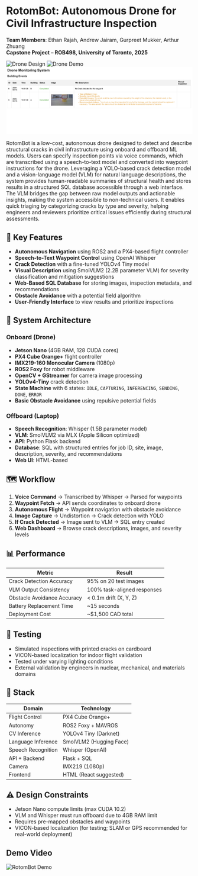# RotomBot: Autonomous Drone for Civil Infrastructure Inspection

**Team Members**: Ethan Rajah, Andrew Jairam, Gurpreet Mukker, Arthur Zhuang  
**Capstone Project – ROB498, University of Toronto, 2025**

![Drone Design](misc/drone.HEIC)
![Drone Demo](https://youtu.be/4kVMyJuYM9w)
![Inspection Website Preview](misc/website.PNG)

RotomBot is a low-cost, autonomous drone designed to detect and describe structural cracks in civil infrastructure using onboard and offboard ML models. Users can specify inspection points via voice commands, which are transcribed using a speech-to-text model and converted into waypoint instructions for the drone. Leveraging a YOLO-based crack detection model and a vision-language model (VLM) for natural language descriptions, the system provides human-readable summaries of structural health and stores results in a structured SQL database accessible through a web interface. The VLM bridges the gap between raw model outputs and actionable insights, making the system accessible to non-technical users. It enables quick triaging by categorizing cracks by type and severity, helping engineers and reviewers prioritize critical issues efficiently during structural assessments.

## 🚁 Key Features

- **Autonomous Navigation** using ROS2 and a PX4-based flight controller
- **Speech-to-Text Waypoint Control** using OpenAI Whisper
- **Crack Detection** with a fine-tuned YOLOv4 Tiny model
- **Visual Description** using SmolVLM2 (2.2B parameter VLM) for severity classification and mitigation suggestions
- **Web-Based SQL Database** for storing images, inspection metadata, and recommendations
- **Obstacle Avoidance** with a potential field algorithm
- **User-Friendly Interface** to view results and prioritize inspections

## 🧠 System Architecture

### Onboard (Drone)

- **Jetson Nano** (4GB RAM, 128 CUDA cores)
- **PX4 Cube Orange+** flight controller
- **IMX219-160 Monocular Camera** (1080p)
- **ROS2 Foxy** for robot middleware
- **OpenCV + GStreamer** for camera image processing
- **YOLOv4-Tiny** crack detection
- **State Machine** with 6 states: `IDLE`, `CAPTURING`, `INFERENCING`, `SENDING`, `DONE`, `ERROR`
- **Basic Obstacle Avoidance** using repulsive potential fields

### Offboard (Laptop)

- **Speech Recognition**: Whisper (1.5B parameter model)
- **VLM**: SmolVLM2 via MLX (Apple Silicon optimized)
- **API**: Python Flask backend
- **Database**: SQL with structured entries for job ID, site, image, description, severity, and recommendations
- **Web UI**: HTML-based

## 🗺️ Workflow

1. **Voice Command** → Transcribed by Whisper → Parsed for waypoints
2. **Waypoint Fetch** → API sends coordinates to onboard drone
3. **Autonomous Flight** → Waypoint navigation with obstacle avoidance
4. **Image Capture** → Undistortion → Crack detection with YOLO
5. **If Crack Detected** → Image sent to VLM → SQL entry created
6. **Web Dashboard** → Browse crack descriptions, images, and severity levels

## 📊 Performance

| Metric                         | Result                        |
|-------------------------------|-------------------------------|
| Crack Detection Accuracy      | 95% on 20 test images         |
| VLM Output Consistency        | 100% task-aligned responses   |
| Obstacle Avoidance Accuracy   | < 0.1m drift (X, Y, Z)        |
| Battery Replacement Time      | ~15 seconds                   |
| Deployment Cost               | ~$1,500 CAD total             |

## 🧪 Testing

- Simulated inspections with printed cracks on cardboard
- VICON-based localization for indoor flight validation
- Tested under varying lighting conditions
- External validation by engineers in nuclear, mechanical, and materials domains

## 🧱 Stack

| Domain               | Technology                     |
|---------------------|---------------------------------|
| Flight Control       | PX4 Cube Orange+               |
| Autonomy             | ROS2 Foxy + MAVROS             |
| CV Inference         | YOLOv4 Tiny (Darknet)          |
| Language Inference   | SmolVLM2 (Hugging Face)        |
| Speech Recognition   | Whisper (OpenAI)               |
| API + Backend        | Flask + SQL                    |
| Camera               | IMX219 (1080p)                 |
| Frontend             | HTML (React suggested)         |

## ⚠️ Design Constraints

- Jetson Nano compute limits (max CUDA 10.2)
- VLM and Whisper must run offboard due to 4GB RAM limit
- Requires pre-mapped obstacles and waypoints
- VICON-based localization (for testing; SLAM or GPS recommended for real-world deployment)

## Demo Video

![RotomBot Demo](https://youtu.be/wmpTt7u96Cg)